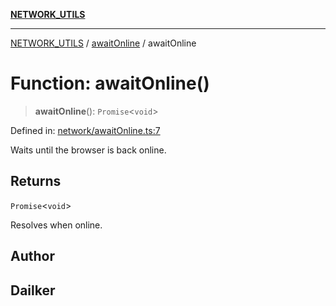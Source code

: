 [**NETWORK_UTILS**](../../README.md)

***

[NETWORK_UTILS](../../README.md) / [awaitOnline](../README.md) / awaitOnline

# Function: awaitOnline()

> **awaitOnline**(): `Promise`\<`void`\>

Defined in: [network/awaitOnline.ts:7](https://github.com/dailker/everyutil-js/blob/7799f3f003cb23f425be3f1c83c38483e2648188/src/network/awaitOnline.ts#L7)

Waits until the browser is back online.

## Returns

`Promise`\<`void`\>

Resolves when online.

## Author

## Dailker
